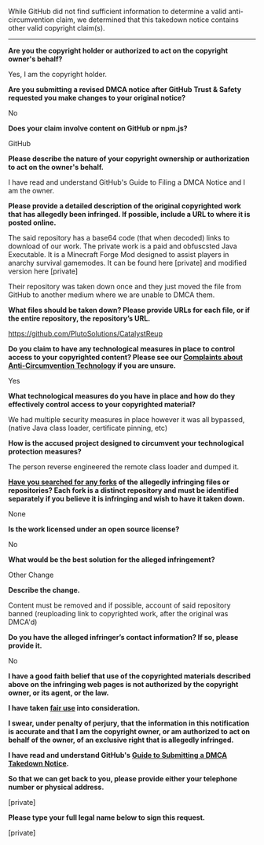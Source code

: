 While GitHub did not find sufficient information to determine a valid anti-circumvention claim, we determined that this takedown notice contains other valid copyright claim(s).

---

**Are you the copyright holder or authorized to act on the copyright owner's behalf?**

Yes, I am the copyright holder.

**Are you submitting a revised DMCA notice after GitHub Trust & Safety requested you make changes to your original notice?**

No

**Does your claim involve content on GitHub or npm.js?**

GitHub

**Please describe the nature of your copyright ownership or authorization to act on the owner's behalf.**

I have read and understand GitHub's Guide to Filing a DMCA Notice and I am the owner.

**Please provide a detailed description of the original copyrighted work that has allegedly been infringed. If possible, include a URL to where it is posted online.**

The said repository has a base64 code (that when decoded) links to download of our work. The private work is a paid and obfuscsted Java Executable. It is a Minecraft Forge Mod designed to assist players in anarchy survival gamemodes. It can be found here [private] and modified version here [private]

Their repository was taken down once and they just moved the file from GitHub to another medium where we are unable to DMCA them.

**What files should be taken down? Please provide URLs for each file, or if the entire repository, the repository’s URL.**

https://github.com/PlutoSolutions/CatalystReup

**Do you claim to have any technological measures in place to control access to your copyrighted content? Please see our <a href="https://docs.github.com/articles/guide-to-submitting-a-dmca-takedown-notice#complaints-about-anti-circumvention-technology">Complaints about Anti-Circumvention Technology</a> if you are unsure.**

Yes

**What technological measures do you have in place and how do they effectively control access to your copyrighted material?**

We had multiple security measures in place however it was all bypassed, (native Java class loader, certificate pinning, etc)

**How is the accused project designed to circumvent your technological protection measures?**

The person reverse engineered the remote class loader and dumped it.

**<a href="https://docs.github.com/articles/dmca-takedown-policy#b-what-about-forks-or-whats-a-fork">Have you searched for any forks</a> of the allegedly infringing files or repositories? Each fork is a distinct repository and must be identified separately if you believe it is infringing and wish to have it taken down.**

None

**Is the work licensed under an open source license?**

No

**What would be the best solution for the alleged infringement?**

Other Change

**Describe the change.**

Content must be removed and if possible, account of said repository banned (reuploading link to copyrighted work, after the original was DMCA'd)

**Do you have the alleged infringer’s contact information? If so, please provide it.**

No

**I have a good faith belief that use of the copyrighted materials described above on the infringing web pages is not authorized by the copyright owner, or its agent, or the law.**

**I have taken <a href="https://www.lumendatabase.org/topics/22">fair use</a> into consideration.**

**I swear, under penalty of perjury, that the information in this notification is accurate and that I am the copyright owner, or am authorized to act on behalf of the owner, of an exclusive right that is allegedly infringed.**

**I have read and understand GitHub's <a href="https://docs.github.com/articles/guide-to-submitting-a-dmca-takedown-notice/">Guide to Submitting a DMCA Takedown Notice</a>.**

**So that we can get back to you, please provide either your telephone number or physical address.**

[private]

**Please type your full legal name below to sign this request.**

[private]
